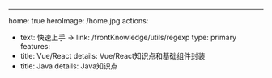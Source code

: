 ---
home: true
heroImage: /home.jpg
actions:
  - text: 快速上手 →
    link: /frontKnowledge/utils/regexp
    type: primary
features:
  - title: Vue/React
    details: Vue/React知识点和基础组件封装
  - title: Java
    details: Java知识点
